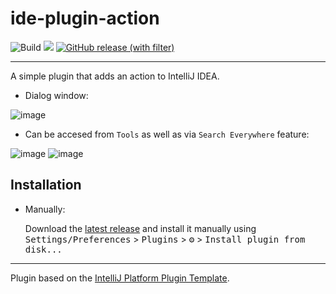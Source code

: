 # ide-plugin-action

![Build](https://github.com/lizaerem/ide-plugin-action-/workflows/Build/badge.svg)
![](https://img.shields.io/badge/Kotlin-orange)
[![GitHub release (with filter)](https://img.shields.io/github/v/release/lizaerem/ide-plugin-action)](https://github.com/lizaerem/ide-plugin-action/releases/tag/v0.0.1-alpha)

---

<!-- Plugin description -->
A simple plugin that adds an action to IntelliJ IDEA.
<!-- Plugin description end -->
- Dialog window:

![image](https://github.com/lizaerem/ide-plugin-action/assets/70374721/fd50f789-d5f7-492e-aa85-dcac314ff2dc)
- Can be accesed from `Tools` as well as via `Search Everywhere` feature:

![image](https://github.com/lizaerem/ide-plugin-action/assets/70374721/8a5feb77-7296-42d0-88b2-883795fa232e)
![image](https://github.com/lizaerem/ide-plugin-action/assets/70374721/1ca7ac3d-b47c-454d-b1bb-0dd0b9fcd088)

## Installation
  
- Manually:

  Download the [latest release](https://github.com/lizaerem/ide-plugin-action-/releases/latest) and install it manually using
  <kbd>Settings/Preferences</kbd> > <kbd>Plugins</kbd> > <kbd>⚙️</kbd> > <kbd>Install plugin from disk...</kbd>

---
Plugin based on the [IntelliJ Platform Plugin Template][template].

[template]: https://github.com/JetBrains/intellij-platform-plugin-template
[docs:plugin-description]: https://plugins.jetbrains.com/docs/intellij/plugin-user-experience.html#plugin-description-and-presentation
